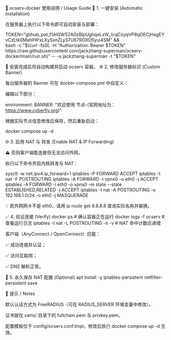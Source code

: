 🐋 ocserv-docker 使用说明 / Usage Guide
🚀 1. 一键安装 (Automatic Installation)

在服务器上执行以下命令即可自动安装与部署：

TOKEN="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" && \
bash -c "$(curl -fsSL -H "Authorization: Bearer $TOKEN" https://raw.githubusercontent.com/jackzhang-superman/ocserv-docker/main/run.sh)" -- -u jackzhang-superman -t "$TOKEN"


🧩 安装完成后将自动构建并启动 ocserv 容器。
⚙️ 2. 修改服务器标识 (Custom Banner)

每台服务器的 Banner 可在 docker-compose.yml 中自定义：

编辑以下部分：

environment:
  BANNER: "欢迎使用 节点-(官网地址为：https://www.cyberfly.org)"


根据实际节点信息修改后保存，然后重新启动：

docker compose up -d

🌐 3. 启用 NAT 与 转发 (Enable NAT & IP Forwarding)

⚠️ 否则客户端能连接但无法访问外网。

执行以下命令开启内核转发与 NAT：

sysctl -w net.ipv4.ip_forward=1
iptables -P FORWARD ACCEPT
iptables -t nat -F POSTROUTING
iptables -A FORWARD -i vpns0 -o eth0 -j ACCEPT
iptables -A FORWARD -i eth0 -o vpns0 -m state --state ESTABLISHED,RELATED -j ACCEPT
iptables -t nat -A POSTROUTING -s 192.168.1.0/24 -o eth0 -j MASQUERADE


💡 若外网网卡不是 eth0，请用 ip route get 8.8.8.8 查询实际名称并替换。

✅ 4. 验证连接 (Verify)
docker ps               # 确认容器正在运行
docker logs -f ocserv   # 查看运行日志
iptables -t nat -L POSTROUTING -n -v  # NAT 命中计数应递增


客户端（AnyConnect / OpenConnect）应能：

✅ 成功连接并认证；

✅ 访问互联网；

✅ DNS 解析正常。

💾 5. 永久保存 NAT 配置 (Optional)
apt install -y iptables-persistent
netfilter-persistent save

🧠 提示 / Notes

默认认证方式为 FreeRADIUS（可在 RADIUS_SERVER 环境变量中修改）。

证书放在 certs/ 目录下的 fullchain.pem 与 privkey.pem。

配置模板位于 config/ocserv.conf.tmpl，修改后执行 docker compose up -d 生效。
